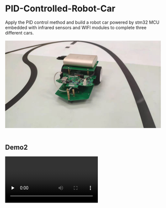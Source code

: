 # PID-Controlled-Robot-Car
Apply the PID control method and build a robot car powered by stm32 MCU embedded with infrared sensors and WIFI modules to complete three different cars. 
</br>
</br>
![robotcar](video/img1.jpg)
</br>
</br>
## Demo2

<video controls="" preload="none">
      <source id="mp4" src="video/Demo2.mp4" type="video/mp4">
</videos>
